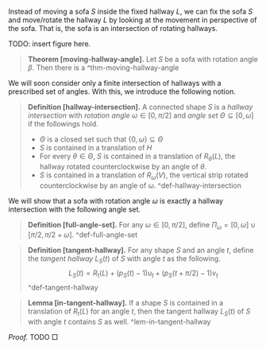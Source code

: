 Instead of moving a sofa $S$ inside the fixed hallway $L$, we can fix the sofa $S$ and move/rotate the hallway $L$ by looking at the movement in perspective of the sofa. That is, the sofa is an intersection of rotating hallways.

TODO: insert figure here.

> __Theorem [moving-hallway-angle].__ Let $S$ be a sofa with rotation angle $\beta$. Then there is a  ^thm-moving-hallway-angle

We will soon consider only a finite intersection of hallways with a prescribed set of angles. With this, we introduce the following notion.

> __Definition [hallway-intersection].__ A connected shape $S$ is a _hallway intersection_ with _rotation angle_ $\omega \in [0, \pi/2]$ and _angle set_ $\Theta \subseteq \left[ 0, \omega \right]$ if the followings hold.
> - $\Theta$ is a closed set such that $\left\{ 0, \omega \right\} \subseteq \Theta$
> - $S$ is contained in a translation of $H$
> - For every $\theta \in \Theta$, $S$ is contained in a translation of $R_\theta(L)$, the hallway rotated counterclockwise by an angle of $\theta$.
> - $S$ is contained in a translation of $R_\omega(V)$, the vertical strip rotated counterclockwise by an angle of $\omega$.
> ^def-hallway-intersection

We will show that a sofa with rotation angle $\omega$ is exactly a hallway intersection with the following angle set.

> __Definition [full-angle-set].__ For any $\omega \in [0, \pi/2]$, define $\Pi_\omega = [0, \omega] \cup [\pi/2, \pi/2 + \omega]$. ^def-full-angle-set

> __Definition [tangent-hallway].__ For any shape $S$ and an angle $t$, define the _tangent hallway_ $L_S(t)$ of $S$ with angle $t$ as the following.
> $$
L_S(t) = R_t(L) + (p_S(t) - 1)u_t + (p_S(t + \pi/2) - 1)v_t
$$
 ^def-tangent-hallway

> __Lemma [in-tangent-hallway].__ If a shape $S$ is contained in a translation of $R_t(L)$ for an angle $t$, then the tangent hallway $L_S(t)$ of $S$ with angle $t$ contains $S$ as well. ^lem-in-tangent-hallway

_Proof._ TODO □

